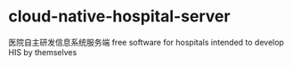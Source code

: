 # cloud-native-hospital-server
医院自主研发信息系统服务端 free software for  hospitals  intended to develop HIS by themselves
